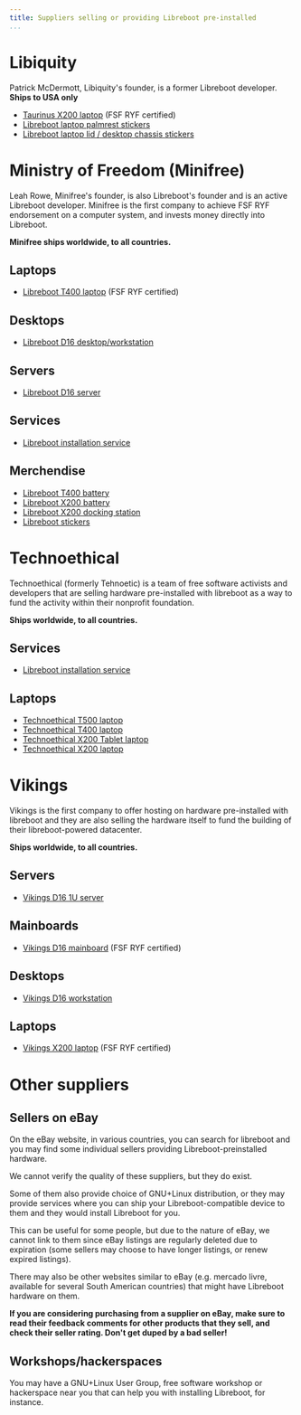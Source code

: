 ```yaml
---
title: Suppliers selling or providing Libreboot pre-installed
...
```


Libiquity
=========

Patrick McDermott, Libiquity's founder, is a former Libreboot
developer. **Ships to USA only**

-   [Taurinus X200 laptop](https://shop.libiquity.com/product/taurinus-x200) (FSF RYF certified)
-   [Libreboot laptop palmrest stickers](https://shop.libiquity.com/product/libreboot-inside-case-badges-3-pack)
-   [Libreboot laptop lid / desktop chassis stickers](https://shop.libiquity.com/product/libreboot-stickers-shaped-matte-vinyl-2x2.25-3-pack)

Ministry of Freedom (Minifree)
==============================

Leah Rowe, Minifree's founder, is also Libreboot's founder and is an active
Libreboot developer. Minifree is the first company to achieve FSF RYF
endorsement on a computer system, and invests money directly into Libreboot.

**Minifree ships worldwide, to all countries.**

Laptops
-------

-   [Libreboot T400 laptop](https://minifree.org/product/libreboot-t400/) (FSF RYF certified)

Desktops
--------

-   [Libreboot D16 desktop/workstation](https://minifree.org/product/libreboot-d16/)

Servers
-------

-   [Libreboot D16 server](https://minifree.org/product/libreboot-d16-server/)

Services
--------

-   [Libreboot installation service](https://minifree.org/product/libreboot-installation-service/)

Merchendise
-----------

-   [Libreboot T400 battery](https://minifree.org/product/libreboot-t400-battery/)
-   [Libreboot X200 battery](https://minifree.org/product/libreboot-x200-battery/)
-   [Libreboot X200 docking station](https://minifree.org/product/docking-station-for-libreboot-x200/)
-   [Libreboot stickers](https://minifree.org/product/libreboot-stickers/)

Technoethical
=============

Technoethical (formerly Tehnoetic) is a team of free software activists and
developers that are selling hardware pre-installed with libreboot as a way to
fund the activity within their nonprofit foundation.

**Ships worldwide, to all countries.**

Services
--------

-   [Libreboot installation service](https://tehnoetic.com/tet-lis)

Laptops
-------

-   [Technoethical T500 laptop](https://tehnoetic.com/tet-t500)
-   [Technoethical T400 laptop](https://tehnoetic.com/tet-t400)
-   [Technoethical X200 Tablet laptop](https://tehnoetic.com/tet-x200t)
-   [Technoethical X200 laptop](https://tehnoetic.com/tet-x200)

Vikings
=======

Vikings is the first company to offer hosting on hardware pre-installed with
libreboot and they are also selling the hardware itself to fund the building
of their libreboot-powered datacenter.

**Ships worldwide, to all countries.**

Servers
-------

-   [Vikings D16 1U server](https://store.vikings.net/libre-friendly-hardware/the-server-1u)

Mainboards
----------

-   [Vikings D16 mainboard](https://store.vikings.net/libre-friendly-hardware/d16-ryf-certfied) (FSF RYF certified)

Desktops
--------

-   [Vikings D16 workstation](https://store.vikings.net/libre-friendly-hardware/vikings-d16-workstation)

Laptops
-------

-   [Vikings X200 laptop](https://store.vikings.net/libre-friendly-hardware/x200-ryf-certfied) (FSF RYF certified)

Other suppliers
===============

Sellers on eBay
---------------

On the eBay website, in various countries, you can search for libreboot and
you may find some individual sellers providing Libreboot-preinstalled hardware.

We cannot verify the quality of these suppliers, but they do exist.

Some of them also provide choice of GNU+Linux distribution, or they may provide
services where you can ship your Libreboot-compatible device to them and they
would install Libreboot for you.

This can be useful for some people, but due to the nature of eBay, we cannot
link to them since eBay listings are regularly deleted due to expiration (some
sellers may choose to have longer listings, or renew expired listings).

There may also be other websites similar to eBay (e.g. mercado livre, available
for several South American countries) that might have Libreboot hardware on
them.

**If you are considering purchasing from a supplier on eBay, make sure to read
their feedback comments for other products that they sell, and check their
seller rating. Don't get duped by a bad seller!**

Workshops/hackerspaces
----------------------

You may have a GNU+Linux User Group, free software workshop or hackerspace near
you that can help you with installing Libreboot, for instance.
